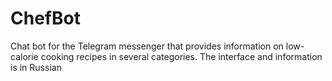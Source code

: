 # ChefBot
Сhat bot for the Telegram messenger that provides information on low-calorie cooking recipes in several categories.
The interface and information is in Russian
